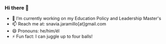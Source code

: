 ### Hi there 👋

- 🔭 I’m currently working on my Education Policy and Leadership Master's
- 📫 Reach me at: snavia.jaramillo[at]gmail.com
- 😄 Pronouns: he/him/él
- ⚡ Fun fact: I can juggle up to four balls!

<!--
**santinavia/santinavia** is a ✨ _special_ ✨ repository because its `README.md` (this file) appears on your GitHub profile.


-->
